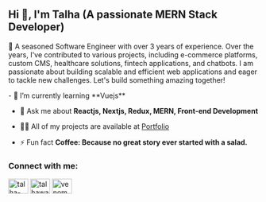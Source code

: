 <h2>Hi 👋, I'm Talha (A passionate MERN Stack Developer)</h2>
<p>👋 A seasoned Software Engineer with over 3 years of experience. Over the years, I've contributed to various projects, including e-commerce platforms, custom CMS, healthcare solutions, fintech applications, and chatbots. I am passionate about building scalable and efficient web applications and eager to tackle new challenges. Let's build something amazing together!
</p>
- 🌱 I’m currently learning **Vuejs**

- 💬 Ask me about **Reactjs, Nextjs, Redux, MERN, Front-end Development**

- 👨‍💻 All of my projects are available at [Portfolio](https://talhawahid.vercel.app)

- ⚡ Fun fact **Coffee: Because no great story ever started with a salad.**

<h3 align="left">Connect with me:</h3>
<p align="left">
<a href="https://linkedin.com/in/talha-wahid" target="blank"><img align="center" src="https://raw.githubusercontent.com/rahuldkjain/github-profile-readme-generator/master/src/images/icons/Social/linked-in-alt.svg" alt="talha-wahid" height="30" width="40" /></a>
<a href="https://instagram.com/talhawahd" target="blank"><img align="center" src="https://raw.githubusercontent.com/rahuldkjain/github-profile-readme-generator/master/src/images/icons/Social/instagram.svg" alt="talhawahd" height="30" width="40" /></a>
<a href="https://discord.gg/venom9496" target="blank"><img align="center" src="https://raw.githubusercontent.com/rahuldkjain/github-profile-readme-generator/master/src/images/icons/Social/discord.svg" alt="venom9496" height="30" width="40" /></a>
</p>


